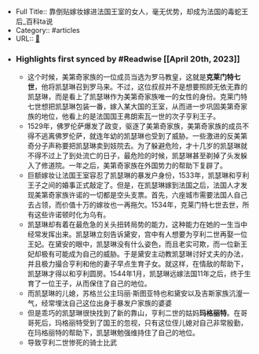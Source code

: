 - Full Title:: 靠倒贴嫁妆嫁进法国王室的女人，毫无优势，却成为法国的毒蛇王后_百科ta说
- Category:: #articles
- URL:: [🔗](https://baike.baidu.com/tashuo/browse/content?id=6d6b44f74405b41e14d81eef&fromModule=tashuo-article_tashuo-tab-item)
- ### Highlights first synced by #Readwise [[April 20th, 2023]]
    - 这个时候，美第奇家族的一位成员当选为罗马教皇，这就是**克莱门特七世**，他将凯瑟琳召到罗马来。不过，这位叔叔并不是想要照顾无依无靠的凯瑟琳，而是看上了凯瑟琳作为美第奇家族唯一的女性的身份。克莱门特七世想把凯瑟琳包装一番，嫁入某大国的王室，从而进一步巩固美第奇家族的地位，他看上的是法国国王弗朗索瓦一世的次子亨利王子。
    - 1529年，佛罗伦萨爆发了政变，驱逐了美第奇家族，美第奇家族的成员不得不逃离佛罗伦萨，就连年幼的凯瑟琳也受到了威胁。一些激进的反美第奇分子声称要把凯瑟琳卖到妓院去。为了躲避危险，才十几岁的凯瑟琳就不得不过上了到处流亡的日子，最危险的时候，凯瑟琳甚至剃掉了头发躲入了修道院。一年之后，美第奇家族在外国势力的帮助下复辟了。
    - 巨额嫁妆让法国王室容忍了凯瑟琳的暴发户身份，1533年，凯瑟琳和亨利王子之间的婚事正式敲定了。但是，在凯瑟琳嫁到法国之后，法国人才发现美第奇家族许诺的一切都是空头支票。首先，六座城市需要法国人自己去占领，而价值十万的嫁妆也一再拖欠。1534年，克莱门特七世去世，所有这些许诺顿时化为乌有。
    - 凯瑟琳却有着在最危急的关头扭转局势的能力，这种能力在她的一生当中经常发挥出来。凯瑟琳立刻告诉黛安，宫中有人想要为亨利二世再娶一位王妃。在黛安的眼中，凯瑟琳没有什么姿色，而且老实可欺，而一位新王妃却极有可能成为自己的威胁。于是黛安主动教凯瑟琳讨好丈夫的办法，并且极力撮合亨利和他的妻子早点生育子女。就这样，在情敌的帮助下，凯瑟琳才得以和亨利圆房。1544年1月，凯瑟琳远嫁法国11年之后，终于生育了一位王子，从而保住了自己的地位。
    - 而凯瑟琳的儿媳，苏格兰公主玛丽·斯图亚特也和黛安以及吉斯家族沆瀣一气，经常埋汰自己这位出身于暴发户家族的婆婆
    - 但是乖巧的凯瑟琳很快找到了新的靠山，亨利二世的姑妈**玛格丽特**。在哥哥死后，玛格丽特受到了国王的忽视，只有这位侄儿媳对自己非常殷勤，在玛格丽特的帮助下，凯瑟琳勉强维持住了自己的地位。
    - 导致亨利二世惨死的骑士比武
